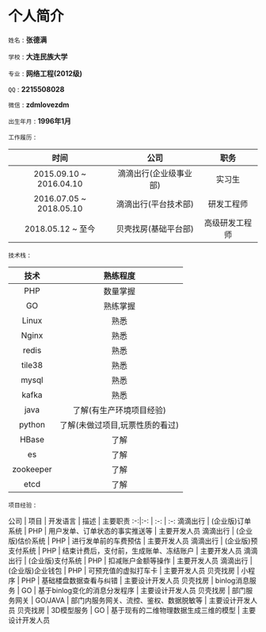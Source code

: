 个人简介
=======

`姓名` : **张德满**

`学校` : **大连民族大学**

`专业` : **网络工程(2012级)**

`QQ` : **2215508028**

`微信` : **zdmlovezdm**

`出生年月` : **1996年1月**

`工作履历` :

时间 | 公司 |  职务  
:-:|:-:|:-:
2015.09.10 ~ 2016.04.10 | 滴滴出行(企业级事业部) | 实习生
2016.07.05 ~ 2018.05.10 | 滴滴出行(平台技术部) | 研发工程师
2018.05.12 ~ 至今 | 贝壳找房(基础平台部) | 高级研发工程师

`技术栈` :

技术 | 熟练程度
:-: | :-:
PHP | 数量掌握
GO | 熟练掌握
Linux | 熟悉
Nginx | 熟悉
redis | 熟悉
tile38 | 熟悉
mysql | 熟悉
kafka | 熟悉
java | 了解(有生产环境项目经验)
python | 了解(未做过项目,玩票性质的看过)
HBase | 了解
es | 了解
zookeeper | 了解
etcd | 了解

`项目经验` :

公司 | 项目 | 开发语言 | 描述 | 主要职责
:-:|:-: | :-: | :-:
滴滴出行 | (企业版)订单系统 | PHP | 用户发单、订单状态的事实推送等 | 主要开发人员
滴滴出行 | (企业版)估价系统 | PHP | 进行发单前的车费预估 | 主要开发人员
滴滴出行 | (企业版)预支付系统 | PHP | 结束计费后，支付前，生成账单、冻结账户 | 主要开发人员
滴滴出行 | (企业版)支付系统 | PHP | 扣减账户金额等操作 | 主要开发人员
滴滴出行 | (企业版)企业钱包 | PHP | 可预充值的虚拟打车卡 | 主要开发人员
贝壳找房 | 小程序 | PHP | 基础楼盘数据查看与纠错 | 主要设计开发人员
贝壳找房 | binlog消息服务 | GO | 基于binlog变化的消息分发程序 | 主要设计开发人员
贝壳找房 | 部门服务网关 | GO/JAVA | 部门内服务网关、流控、鉴权、数据脱敏等 | 主要设计开发人员
贝壳找房 | 3D模型服务 | GO | 基于现有的二维物理数据生成三维的模型 | 主要设计开发人员

<script>
var _hmt = _hmt || [];
(function() {
  var hm = document.createElement("script");
  hm.src = "https://hm.baidu.com/hm.js?5e7291930ee4174ab0c82a9a93cdc935";
  var s = document.getElementsByTagName("script")[0];
  s.parentNode.insertBefore(hm, s);
})();
</script>
